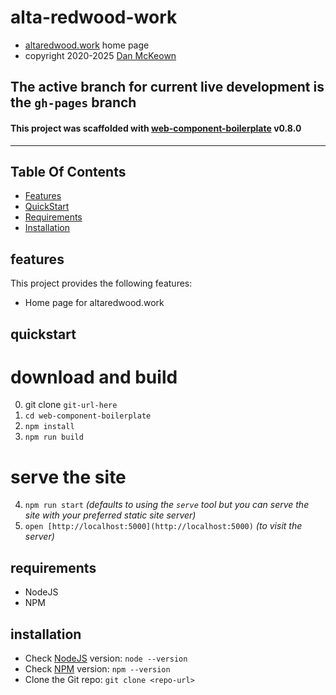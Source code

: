  
 # alta-redwood-work

 * [altaredwood.work](https://altaredwood.work) home page
 * copyright 2020-2025 [Dan McKeown](http://danmckeown.info/about)

 ## The active branch for current live development is the `gh-pages` branch

 #### This project was scaffolded with [web-component-boilerplate](https://web-component-boilerplate.pacificio.com) v0.8.0

 ---

## Table Of Contents
- [Features](#features)
- [QuickStart](#quickstart)
- [Requirements](#requirements)
- [Installation](#installation)

## features
This project provides the following features:
- Home page for altaredwood.work

## quickstart


download and build
===

0. git clone `git-url-here`
1. `cd web-component-boilerplate`
2. `npm install`
3. `npm run build`


serve the site
===

4. `npm run start` *(defaults to using the `serve` tool but you can serve the site with your preferred static site server)*
5. `open [http://localhost:5000](http://localhost:5000)` *(to visit the server)*

## requirements
- NodeJS
- NPM

## installation
- Check [NodeJS](https://nodejs.org/en/) version: `node --version`
- Check [NPM](https://www.npmjs.com/) version: `npm --version`
- Clone the Git repo: `git clone <repo-url>`

